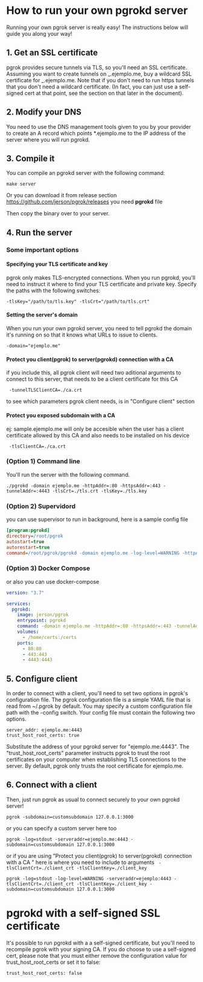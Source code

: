 # How to run your own pgrokd server

Running your own pgrok server is really easy! The instructions below will guide you along your way!

## 1. Get an SSL certificate

pgrok provides secure tunnels via TLS, so you'll need an SSL certificate. Assuming you want to create
tunnels on _.ejemplo.me, buy a wildcard SSL certificate for _.ejemplo.me. Note that if you
don't need to run https tunnels that you don't need a wildcard certificate. (In fact, you can
just use a self-signed cert at that point, see the section on that later in the document).

## 2. Modify your DNS

You need to use the DNS management tools given to you by your provider to create an A
record which points \*.ejemplo.me to the IP address of the server where you will run pgrokd.

## 3. Compile it

You can compile an pgrokd server with the following command:

    make server

Or you can download it from release section https://github.com/jerson/pgrok/releases you need **pgrokd** file

Then copy the binary over to your server.

## 4. Run the server


### Some important options

#### Specifying your TLS certificate and key

pgrok only makes TLS-encrypted connections. When you run pgrokd, you'll need to instruct it
where to find your TLS certificate and private key. Specify the paths with the following switches:

    -tlsKey="/path/to/tls.key" -tlsCrt="/path/to/tls.crt"

#### Setting the server's domain

When you run your own pgrokd server, you need to tell pgrokd the domain it's running on so that it
knows what URLs to issue to clients.

    -domain="ejemplo.me"

#### Protect you client(pgrok) to server(pgrokd) connection with a CA

if you include this, all pgrok client will need two aditional arguments to connect to this server, that needs to be a client certificate for this CA

     -tunnelTLSClientCA=./ca.crt

to see which parameters pgrok client needs, is in "Configure client" section

#### Protect you exposed subdomain with a CA

ej: sample.ejemplo.me will only be accesible when the user has a client certificate allowed by this CA and also needs to be installed on his device

     -tlsClientCA=./ca.crt

### (Option 1) Command line
You'll run the server with the following command.

    ./pgrokd -domain ejemplo.me -httpAddr=:80 -httpsAddr=:443 -tunnelAddr=:4443 -tlsCrt=./tls.crt -tlsKey=./tls.key


### (Option 2) Supervidord
you can use supervisor to run in background, here is a sample config file

```ini
[program:pgrokd]
directory=/root/pgrok
autostart=true
autorestart=true
command=/root/pgrok/pgrokd -domain ejemplo.me -log-level=WARNING -httpAddr=:80 -httpsAddr=:443 -tunnelAddr=:4443 -tlsCrt=./certs/tls.crt -tlsKey=./certs/tls.key

```

### (Option 3) Docker Compose

or also you can use docker-compose

```yaml
version: "3.7"

services:
  pgrokd:
    image: jerson/pgrok
    entrypoint: pgrokd
    command: -domain ejemplo.me -httpAddr=:80 -httpsAddr=:443 -tunnelAddr=:4443 -tlsCrt=/certs/tls.crt -tlsKey=/certs/tls.key
    volumes:
      - /home/certs:/certs
    ports:
      - 80:80
      - 443:443
      - 4443:4443
```



## 5. Configure client

In order to connect with a client, you'll need to set two options in pgrok's configuration file.
The pgrok configuration file is a simple YAML file that is read from ~/.pgrok by default. You may specify
a custom configuration file path with the -config switch. Your config file must contain the following two
options.

    server_addr: ejemplo.me:4443
    trust_host_root_certs: true

Substitute the address of your pgrokd server for "ejemplo.me:4443". The "trust_host_root_certs" parameter instructs
pgrok to trust the root certificates on your computer when establishing TLS connections to the server. By default, pgrok
only trusts the root certificate for ejemplo.me.

## 6. Connect with a client

Then, just run pgrok as usual to connect securely to your own pgrokd server!

    pgrok -subdomain=customsubdomain 127.0.0.1:3000

or you can specify a custom server here too

    pgrok -log=stdout -serveraddr=ejemplo.me:4443 -subdomain=customsubdomain 127.0.0.1:3000

or if you are using "Protect you client(pgrok) to server(pgrokd) connection with a CA
" here is where you need to include to arguments ` -tlsClientCrt=./client_crt -tlsClientKey=./client_key`

    pgrok -log=stdout -log-level=WARNING -serveraddr=ejemplo:4443 -tlsClientCrt=./client_crt -tlsClientKey=./client_key -subdomain=customsubdomain 127.0.0.1:3000
# pgrokd with a self-signed SSL certificate

It's possible to run pgrokd with a a self-signed certificate, but you'll need to recompile pgrok with your signing CA.
If you do choose to use a self-signed cert, please note that you must either remove the configuration value for
trust_host_root_certs or set it to false:

    trust_host_root_certs: false
